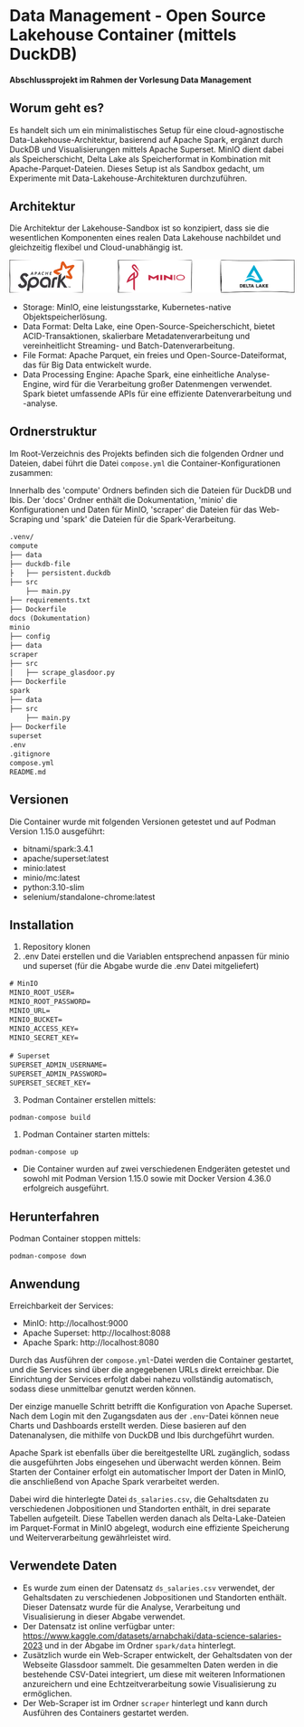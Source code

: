# Data Management - Open Source Lakehouse Container (mittels DuckDB) 
#### Abschlussprojekt im Rahmen der Vorlesung Data Management

## Worum geht es?

Es handelt sich um ein minimalistisches Setup für eine cloud-agnostische Data-Lakehouse-Architektur, basierend auf Apache Spark, ergänzt durch DuckDB und Visualisierungen mittels Apache Superset. 
MinIO dient dabei als Speicherschicht, Delta Lake als Speicherformat in Kombination mit Apache-Parquet-Dateien. Dieses Setup ist als Sandbox gedacht, um Experimente mit Data-Lakehouse-Architekturen durchzuführen.

## Architektur

Die Architektur der Lakehouse-Sandbox ist so konzipiert, dass sie die wesentlichen Komponenten eines realen Data Lakehouse nachbildet und gleichzeitig flexibel und Cloud-unabhängig ist.

![Architektur](docs/graphics/architecture.png)

- Storage: MinIO, eine leistungsstarke, Kubernetes-native Objektspeicherlösung.
- Data Format: Delta Lake, eine Open-Source-Speicherschicht, bietet ACID-Transaktionen, skalierbare Metadatenverarbeitung und vereinheitlicht Streaming- und Batch-Datenverarbeitung.
- File Format: Apache Parquet, ein freies und Open-Source-Dateiformat, das für Big Data entwickelt wurde.
- Data Processing Engine: Apache Spark, eine einheitliche Analyse-Engine, wird für die Verarbeitung großer Datenmengen verwendet. Spark bietet umfassende APIs für eine effiziente Datenverarbeitung und -analyse.

## Ordnerstruktur
Im Root-Verzeichnis des Projekts befinden sich die folgenden Ordner und Dateien, dabei führt die Datei `compose.yml` die Container-Konfigurationen zusammen:

Innerhalb des 'compute' Ordners befinden sich die Dateien für DuckDB und Ibis. Der 'docs' Ordner enthält die Dokumentation, 'minio' die Konfigurationen und Daten für MinIO, 'scraper' die Dateien für das Web-Scraping und 'spark' die Dateien für die Spark-Verarbeitung.

```
.venv/
compute
├── data
├── duckdb-file
├   ├── persistent.duckdb
├── src
    ├── main.py
├── requirements.txt
├── Dockerfile
docs (Dokumentation)
minio
├── config
├── data
scraper
├── src
│   ├── scrape_glasdoor.py
├── Dockerfile
spark
├── data
├── src
    ├── main.py
├── Dockerfile
superset
.env
.gitignore
compose.yml
README.md
```

## Versionen

Die Container wurde mit folgenden Versionen getestet und auf Podman Version 1.15.0 ausgeführt: 

- bitnami/spark:3.4.1
- apache/superset:latest
- minio:latest
- minio/mc:latest
- python:3.10-slim
- selenium/standalone-chrome:latest

## Installation

1. Repository klonen
2. .env Datei erstellen und die Variablen entsprechend anpassen für minio und superset (für die Abgabe wurde die .env Datei mitgeliefert)
```
# MinIO
MINIO_ROOT_USER=
MINIO_ROOT_PASSWORD=
MINIO_URL=
MINIO_BUCKET=
MINIO_ACCESS_KEY=
MINIO_SECRET_KEY=

# Superset
SUPERSET_ADMIN_USERNAME=
SUPERSET_ADMIN_PASSWORD=
SUPERSET_SECRET_KEY=
```
3. Podman Container erstellen mittels:
```
podman-compose build
```
1. Podman Container starten mittels:
```
podman-compose up
```

- Die Container wurden auf zwei verschiedenen Endgeräten getestet und sowohl mit Podman Version 1.15.0 sowie mit Docker Version 4.36.0 erfolgreich ausgeführt.
  
## Herunterfahren

Podman Container stoppen mittels:
```
podman-compose down
```

## Anwendung
Erreichbarkeit der Services:
- MinIO: http://localhost:9000
- Apache Superset: http://localhost:8088
- Apache Spark: http://localhost:8080

Durch das Ausführen der `compose.yml`-Datei werden die Container gestartet, und die Services sind über die angegebenen URLs direkt erreichbar. Die Einrichtung der Services erfolgt dabei nahezu vollständig automatisch, sodass diese unmittelbar genutzt werden können.

Der einzige manuelle Schritt betrifft die Konfiguration von Apache Superset. Nach dem Login mit den Zugangsdaten aus der `.env`-Datei können neue Charts und Dashboards erstellt werden. Diese basieren auf den Datenanalysen, die mithilfe von DuckDB und Ibis durchgeführt wurden.

Apache Spark ist ebenfalls über die bereitgestellte URL zugänglich, sodass die ausgeführten Jobs eingesehen und überwacht werden können. Beim Starten der Container erfolgt ein automatischer Import der Daten in MinIO, die anschließend von Apache Spark verarbeitet werden. 

Dabei wird die hinterlegte Datei `ds_salaries.csv`, die Gehaltsdaten zu verschiedenen Jobpositionen und Standorten enthält, in drei separate Tabellen aufgeteilt. Diese Tabellen werden danach als Delta-Lake-Dateien im Parquet-Format in MinIO abgelegt, wodurch eine effiziente Speicherung und Weiterverarbeitung gewährleistet wird.

## Verwendete Daten

- Es wurde zum einen der Datensatz `ds_salaries.csv` verwendet, der Gehaltsdaten zu verschiedenen Jobpositionen und Standorten enthält. Dieser Datensatz wurde für die Analyse, Verarbeitung und Visualisierung in dieser Abgabe verwendet.
- Der Datensatz ist online verfügbar unter: https://www.kaggle.com/datasets/arnabchaki/data-science-salaries-2023 und in der Abgabe im Ordner `spark/data` hinterlegt.
- Zusätzlich wurde ein Web-Scraper entwickelt, der Gehaltsdaten von der Webseite Glassdoor sammelt. Die gesammelten Daten werden in die bestehende CSV-Datei integriert, um diese mit weiteren Informationen anzureichern und eine Echtzeitverarbeitung sowie Visualisierung zu ermöglichen.
- Der Web-Scraper ist im Ordner `scraper` hinterlegt und kann durch Ausführen des Containers gestartet werden.